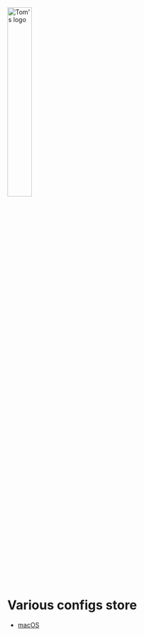 <a href="https://myciel.ski/">
<img src="https://myciel.ski/favicon.ico" alt="Tom's logo" style="width: 33%;">
</a>

# Various configs store
- [macOS](/../macos)
